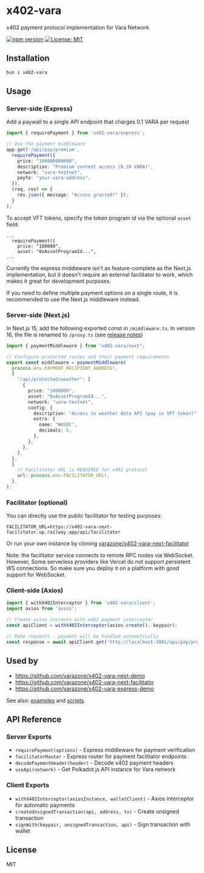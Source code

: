 # x402-vara

x402 payment protocol implementation for Vara Network

[![npm version](https://img.shields.io/npm/v/x402-vara.svg)](https://www.npmjs.com/package/x402-vara)
[![License: MIT](https://img.shields.io/badge/License-MIT-yellow.svg)](https://opensource.org/licenses/MIT)

## Installation

```bash
bun i x402-vara
```

## Usage

### Server-side (Express)

Add a paywall to a single API endpoint that charges 0.1 VARA per request

```typescript
import { requirePayment } from 'x402-vara/express';

// Use the payment middleware
app.get('/api/pay/premium',
  requirePayment({
    price: "100000000000",
    description: "Premium content access (0.10 VARA)",
    network: "vara-testnet",
    payTo: "your-vara-address",
  }),
  (req, res) => {
    res.json({ message: "Access granted!" });
  }
);
```

To accept VFT tokens, specify the token program id via the optional `asset` field:

```
...
  requirePayment({
    price: "100000",
    asset: "0xAssetProgramId...",
...
```

Currently the express middleware isn't as feature-complete as the Next.js implementation, but it doesn't require an external facilitator to work, which makes it great for development purposes.

If you need to define multiple payment options on a single route, it is recommended to use the Next.js middleware instead.

### Server-side (Next.js)

In Next.js 15, add the following exported const in `/middleware.ts`. In version 16, the file is renamed to `/proxy.ts` (see [release notes](https://nextjs.org/blog/next-16#proxyts-formerly-middlewarets))

```typescript
import { paymentMiddleware } from "x402-vara/next";

// Configure protected routes and their payment requirements
export const middleware = paymentMiddleware(
  process.env.PAYMENT_RECIPIENT_ADDRESS!,
  {
    "/api/protected/weather": [
      {
        price: "1000000",
        asset: "0xAssetProgramId...",
        network: "vara-testnet",
        config: {
          description: "Access to weather data API (pay in VFT token)",
          extra: {
            name: "WUSDC",
            decimals: 6,
          },
        },
      },
    ],
  },
  {
    // Facilitator URL is REQUIRED for x402 protocol
    url: process.env.FACILITATOR_URL!,
  },
);
```

### Facilitator (optional)

You can directly use the public facilitator for testing purposes:

```
FACILITATOR_URL=https://x402-vara-next-facilitator.up.railway.app/api/facilitator
```

Or run your own instance by cloning [varazone/x402-vara-next-facilitator](https://github.com/varazone/x402-vara-next-facilitator)

Note: the facilitator service connects to remote RPC nodes via WebSocket. However, Some serverless providers like Vercel do not support persistent WS connections. So make sure you deploy it on a platform with good support for WebSocket.

### Client-side (Axios)

```typescript
import { withX402Interceptor } from 'x402-vara/client';
import axios from 'axios';

// Create axios instance with x402 payment interceptor
const apiClient = withX402Interceptor(axios.create(), keypair);

// Make requests - payment will be handled automatically
const response = await apiClient.get('http://localhost:3001/api/pay/premium');
```

## Used by

- https://github.com/varazone/x402-vara-next-demo
- https://github.com/varazone/x402-vara-next-facilitator
- https://github.com/varazone/x402-vara-express-demo

See also: [examples](./examples) and [scripts](./scripts)

## API Reference

### Server Exports

- `requirePayment(options)` - Express middleware for payment verification
- `facilitatorRouter` - Express router for payment facilitator endpoints
- `decodePaymentHeader(header)` - Decode x402 payment headers
- `useApi(network)` - Get Polkadot.js API instance for Vara network

### Client Exports

- `withX402Interceptor(axiosInstance, walletClient)` - Axios interceptor for automatic payments
- `createUnsignedTransaction(api, address, tx)` - Create unsigned transaction
- `signWith(keypair, unsignedTransaction, api)` - Sign transaction with wallet

## License

MIT
